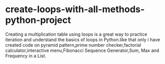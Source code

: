 # create-loops-with-all-methods-python-project

Creating a multiplication table using loops is a great way to practice iteration and understand the basics of loops in Python.like that only i have created code on pyramid pattern,prime number checker,factorial calculator,interactive menu,Fibonacci Sequence Generator,Sum, Max and Frequency in a List.
